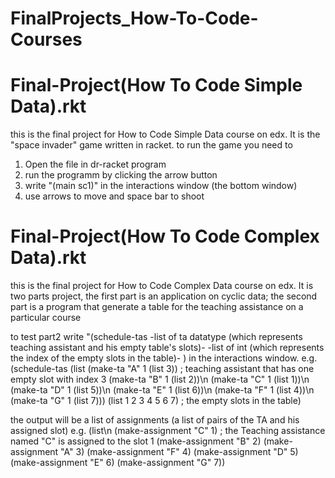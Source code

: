 # FinalProjects_How-To-Code-Courses

# Final-Project(How To Code Simple Data).rkt

this is the final project for How to Code Simple Data course on edx. It is the "space invader" game written in racket. to run the game you need to 
1. Open the file in dr-racket program 
2. run the programm by clicking the arrow button
3. write "(main sc1)" in the interactions window (the bottom window)
4. use arrows to move and space bar to shoot

# Final-Project(How To Code Complex Data).rkt

this is the final project for How to Code Complex Data course on edx.
It is two parts project, the first part is an application on cyclic data; 
the second part is a program that generate a table for the teaching assistance on a particular course 

to test part2 write 
"(schedule-tas -list of ta datatype (which represents teaching assistant and his empty table's slots)-  -list of int (which represents the index of the empty slots in the table)- ) 
in the interactions window.
e.g. (schedule-tas (list (make-ta "A" 1 (list 3)) ; teaching assistant that has one empty slot with index 3
                         (make-ta "B" 1 (list 2))\n
                         (make-ta "C" 1 (list 1))\n
                         (make-ta "D" 1 (list 5))\n
                         (make-ta "E" 1 (list 6))\n
                         (make-ta "F" 1 (list 4))\n
                         (make-ta "G" 1 (list 7))) (list 1 2 3 4 5 6 7) ; the empty slots in the table)
                         
                         
the output will be a list of assignments (a list of pairs of the TA and his assigned slot)
e.g. (list\n
           (make-assignment "C" 1)  ; the Teaching assistance named "C" is assigned to the slot 1
           (make-assignment "B" 2)
           (make-assignment "A" 3)
           (make-assignment "F" 4)
           (make-assignment "D" 5)
           (make-assignment "E" 6)
           (make-assignment "G" 7))


